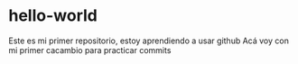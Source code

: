 # hello-world
Este es mi primer repositorio, estoy aprendiendo a usar github
Acá voy con mi primer cacambio para practicar commits
